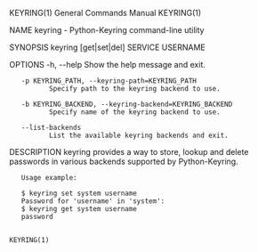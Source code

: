 KEYRING(1)                                                                              General Commands Manual                                                                             KEYRING(1)

NAME
       keyring - Python-Keyring command-line utility

SYNOPSIS
       keyring [get|set|del] SERVICE USERNAME

OPTIONS
       -h, --help
              Show the help message and exit.

       -p KEYRING_PATH, --keyring-path=KEYRING_PATH
              Specify path to the keyring backend to use.

       -b KEYRING_BACKEND, --keyring-backend=KEYRING_BACKEND
              Specify name of the keyring backend to use.

       --list-backends
              List the available keyring backends and exit.

DESCRIPTION
       keyring provides a way to store, lookup and delete passwords in various backends supported by Python-Keyring.

       Usage example:

       $ keyring set system username
       Password for 'username' in 'system':
       $ keyring get system username
       password

                                                                                                                                                                                            KEYRING(1)
